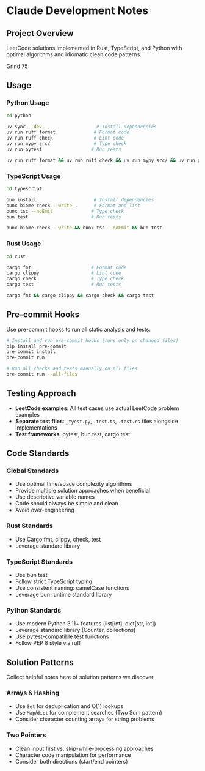 # Claude Development Notes

## Project Overview

LeetCode solutions implemented in Rust, TypeScript, and Python with optimal
algorithms and idiomatic clean code patterns.

[Grind 75](https://www.techinterviewhandbook.org/grind75/)

## Usage

### Python Usage

```bash
cd python

uv sync --dev                    # Install dependencies
uv run ruff format              # Format code
uv run ruff check               # Lint code
uv run mypy src/                # Type check
uv run pytest                  # Run tests

uv run ruff format && uv run ruff check && uv run mypy src/ && uv run pytest
```

### TypeScript Usage

```bash
cd typescript

bun install                     # Install dependencies
bunx biome check --write .      # Format and lint
bunx tsc --noEmit              # Type check
bun test                       # Run tests

bunx biome check --write && bunx tsc --noEmit && bun test
```

### Rust Usage

```bash
cd rust

cargo fmt                      # Format code
cargo clippy                   # Lint code
cargo check                    # Type check
cargo test                     # Run tests

cargo fmt && cargo clippy && cargo check && cargo test
```

## Pre-commit Hooks

Use pre-commit hooks to run all static analysis and tests:

```bash
# Install and run pre-commit hooks (runs only on changed files)
pip install pre-commit
pre-commit install
pre-commit run

# Run all checks and tests manually on all files
pre-commit run --all-files
```

## Testing Approach

- **LeetCode examples**: All test cases use actual LeetCode problem examples
- **Separate test files**: `_tyest.py`, `.test.ts`, `.test.rs` files alongside
  implementations
- **Test frameworks**: pytest, bun test, cargo test

## Code Standards

### Global Standards

- Use optimal time/space complexity algorithms
- Provide multiple solution approaches when beneficial
- Use descriptive variable names
- Code should always be simple and clean
- Avoid over-engineering

### Rust Standards

- Use Cargo fmt, clippy, check, test
- Leverage standard library

### TypeScript Standards

- Use bun test
- Follow strict TypeScript typing
- Use consistent naming: camelCase functions
- Leverage bun runtime standard library

### Python Standards

- Use modern Python 3.11+ features (list[int], dict[str, int])
- Leverage standard library (Counter, collections)
- Use pytest-compatible test functions
- Follow PEP 8 style via ruff

## Solution Patterns

Collect helpful notes here of solution patterns we discover

### Arrays & Hashing

- Use `Set` for deduplication and O(1) lookups
- Use `Map`/`dict` for complement searches (Two Sum pattern)
- Consider character counting arrays for string problems

### Two Pointers

- Clean input first vs. skip-while-processing approaches
- Character code manipulation for performance
- Consider both directions (start/end pointers)
